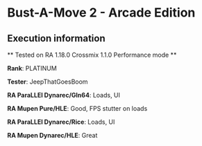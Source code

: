 # Bust-A-Move 2 - Arcade Edition 

## Execution information


** Tested on RA 1.18.0 Crossmix 1.1.0 Performance mode **


**Rank**: PLATINUM


**Tester**: JeepThatGoesBoom



**RA ParaLLEl Dynarec/Gln64**: Loads, UI


**RA Mupen Pure/HLE**: Good, FPS stutter on loads


**RA ParaLLEl Dynarec/Rice**: Loads, UI


**RA Mupen Dynarec/HLE**: Great
